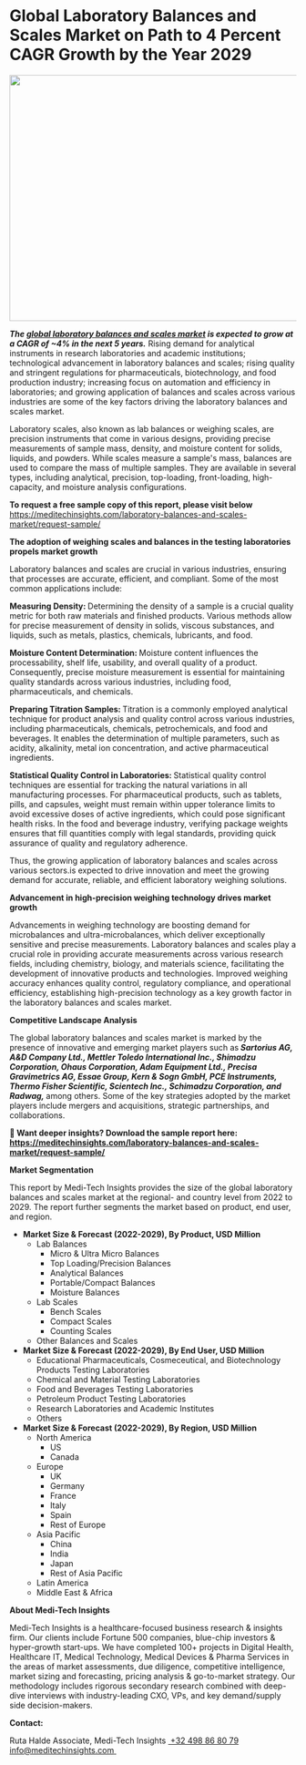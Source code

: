 <H1> Global Laboratory Balances and Scales Market on Path to 4 Percent CAGR Growth by the Year 2029 </H1>
<img class="alignnone size-full wp-image-1767" src="http://dailyinvestorhub.com/wp-content/uploads/2025/05/Laboratory-Balances-and-Scales-Market.png" alt="" width="740" height="432" />

<strong><em>The </em></strong><a href="https://meditechinsights.com/laboratory-balances-and-scales-market/"><strong><em>global laboratory balances and scales market</em></strong></a><strong><em> is expected to grow at a CAGR of ~4% in the next 5 years.</em></strong> Rising demand for analytical instruments in research laboratories and academic institutions; technological advancement in laboratory balances and scales; rising quality and stringent regulations for pharmaceuticals, biotechnology, and food production industry; increasing focus on automation and efficiency in laboratories; and growing application of balances and scales across various industries are some of the key factors driving the laboratory balances and scales market.

Laboratory scales, also known as lab balances or weighing scales, are precision instruments that come in various designs, providing precise measurements of sample mass, density, and moisture content for solids, liquids, and powders. While scales measure a sample's mass, balances are used to compare the mass of multiple samples. They are available in several types, including analytical, precision, top-loading, front-loading, high-capacity, and moisture analysis configurations.

<strong>To request a free sample copy of this report, please visit below</strong>
<a href="https://meditechinsights.com/laboratory-balances-and-scales-market/request-sample/">https://meditechinsights.com/laboratory-balances-and-scales-market/request-sample/</a>

<strong>The adoption of weighing scales and balances in the testing laboratories propels market growth</strong>

Laboratory balances and scales are crucial in various industries, ensuring that processes are accurate, efficient, and compliant. Some of the most common applications include:

<strong>Measuring Density: </strong>Determining the density of a sample is a crucial quality metric for both raw materials and finished products. Various methods allow for precise measurement of density in solids, viscous substances, and liquids, such as metals, plastics, chemicals, lubricants, and food.

<strong>Moisture Content Determination: </strong>Moisture content influences the processability, shelf life, usability, and overall quality of a product. Consequently, precise moisture measurement is essential for maintaining quality standards across various industries, including food, pharmaceuticals, and chemicals.

<strong>Preparing Titration Samples: </strong>Titration is a commonly employed analytical technique for product analysis and quality control across various industries, including pharmaceuticals, chemicals, petrochemicals, and food and beverages. It enables the determination of multiple parameters, such as acidity, alkalinity, metal ion concentration, and active pharmaceutical ingredients.

<strong>Statistical Quality Control in Laboratories: </strong>Statistical quality control techniques are essential for tracking the natural variations in all manufacturing processes. For pharmaceutical products, such as tablets, pills, and capsules, weight must remain within upper tolerance limits to avoid excessive doses of active ingredients, which could pose significant health risks. In the food and beverage industry, verifying package weights ensures that fill quantities comply with legal standards, providing quick assurance of quality and regulatory adherence.

Thus, the growing application of laboratory balances and scales across various sectors.is expected to drive innovation and meet the growing demand for accurate, reliable, and efficient laboratory weighing solutions.

<strong>Advancement in high-precision weighing technology drives market growth</strong>

Advancements in weighing technology are boosting demand for microbalances and ultra-microbalances, which deliver exceptionally sensitive and precise measurements. Laboratory balances and scales play a crucial role in providing accurate measurements across various research fields, including chemistry, biology, and materials science, facilitating the development of innovative products and technologies. Improved weighing accuracy enhances quality control, regulatory compliance, and operational efficiency, establishing high-precision technology as a key growth factor in the laboratory balances and scales market.

<strong>Competitive Landscape Analysis</strong>

The global laboratory balances and scales market is marked by the presence of innovative and emerging market players such as<strong><em> Sartorius AG, A&amp;D Company Ltd., Mettler Toledo International Inc., Shimadzu Corporation, Ohaus Corporation, Adam Equipment Ltd., Precisa Gravimetrics AG, Essae Group, Kern &amp; Sogn GmbH, PCE Instruments, Thermo Fisher Scientific, Scientech Inc., Schimadzu Corporation, and Radwag, </em></strong>among others. Some of the key strategies adopted by the market players include mergers and acquisitions, strategic partnerships, and collaborations.

<strong>🔗 Want deeper insights? Download the sample report here:
</strong><a href="https://meditechinsights.com/laboratory-balances-and-scales-market/request-sample/"><strong>https://meditechinsights.com/laboratory-balances-and-scales-market/request-sample/</strong></a>

<strong>Market Segmentation</strong>

This report by Medi-Tech Insights provides the size of the global laboratory balances and scales market at the regional- and country level from 2022 to 2029. The report further segments the market based on product, end user, and region.
<ul>
 	<li><strong>Market Size &amp; Forecast (2022-2029), By Product, USD Million</strong>
<ul>
 	<li>Lab Balances
<ul>
 	<li>Micro &amp; Ultra Micro Balances</li>
 	<li>Top Loading/Precision Balances</li>
 	<li>Analytical Balances</li>
 	<li>Portable/Compact Balances</li>
 	<li>Moisture Balances</li>
</ul>
</li>
 	<li>Lab Scales
<ul>
 	<li>Bench Scales</li>
 	<li>Compact Scales</li>
 	<li>Counting Scales</li>
</ul>
</li>
 	<li>Other Balances and Scales</li>
</ul>
</li>
 	<li><strong>Market Size &amp; Forecast (2022-2029), By End User, USD Million</strong>
<ul>
 	<li>Educational Pharmaceuticals, Cosmeceutical, and Biotechnology Products Testing Laboratories</li>
 	<li>Chemical and Material Testing Laboratories</li>
 	<li>Food and Beverages Testing Laboratories</li>
 	<li>Petroleum Product Testing Laboratories</li>
 	<li>Research Laboratories and Academic Institutes</li>
 	<li>Others</li>
</ul>
</li>
 	<li><strong>Market Size &amp; Forecast (2022-2029), By Region, USD Million</strong>
<ul>
 	<li>North America
<ul>
 	<li>US</li>
 	<li>Canada</li>
</ul>
</li>
 	<li>Europe
<ul>
 	<li>UK</li>
 	<li>Germany</li>
 	<li>France</li>
 	<li>Italy</li>
 	<li>Spain</li>
 	<li>Rest of Europe</li>
</ul>
</li>
 	<li>Asia Pacific
<ul>
 	<li>China</li>
 	<li>India</li>
 	<li>Japan</li>
 	<li>Rest of Asia Pacific</li>
</ul>
</li>
 	<li>Latin America</li>
 	<li>Middle East &amp; Africa</li>
</ul>
</li>
</ul>
<strong>About Medi-Tech Insights</strong>

Medi-Tech Insights is a healthcare-focused business research &amp; insights firm. Our clients include Fortune 500 companies, blue-chip investors &amp; hyper-growth start-ups. We have completed 100+ projects in Digital Health, Healthcare IT, Medical Technology, Medical Devices &amp; Pharma Services in the areas of market assessments, due diligence, competitive intelligence, market sizing and forecasting, pricing analysis &amp; go-to-market strategy. Our methodology includes rigorous secondary research combined with deep-dive interviews with industry-leading CXO, VPs, and key demand/supply side decision-makers.

<strong>Contact:</strong>

Ruta Halde
Associate, Medi-Tech Insights
<u> +32 498 86 80 79
</u><a href="mailto:info@meditechinsights.com">info@meditechinsights.com</a><u> </u>
